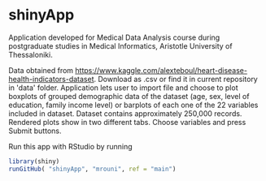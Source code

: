 # shinyApp
Application developed for Medical Data Analysis course during postgraduate studies in Medical Informatics, Aristotle University of Thessaloniki.

Data obtained from https://www.kaggle.com/alexteboul/heart-disease-health-indicators-dataset.
Download as .csv or find it in current repository in 'data' folder.
Application lets user to import file and choose to plot boxplots of grouped demographic data of the dataset (age, sex, level of education, family income level) or barplots of each one of the 22 variables included in dataset. Dataset contains approximately 250,000 records. Rendered plots show in two different tabs. Choose variables and press Submit buttons.

Run this app with RStudio by running 
```R
library(shiny)
runGitHub( "shinyApp", "mrouni", ref = "main")
```
